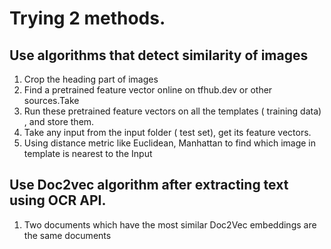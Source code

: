 # Trying 2 methods.
## Use algorithms that detect similarity of images
1. Crop the heading part of images 
2. Find a pretrained feature vector online on tfhub.dev or other sources.Take
3. Run these pretrained feature vectors on all the templates ( training data) , and store them.
4. Take any input from the input folder ( test set), get its feature vectors.
5. Using distance metric like Euclidean, Manhattan to find which image in template is nearest to the Input

## Use Doc2vec algorithm after extracting text using OCR API.
1. Two documents which have the most similar Doc2Vec embeddings are the same documents